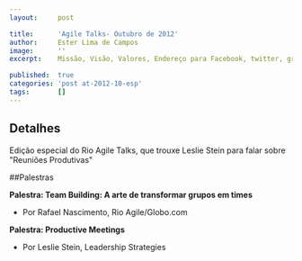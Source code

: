 ```yaml
---
layout:     post

title:      'Agile Talks- Outubro de 2012'
author:     Ester Lima de Campos
image:      ''
excerpt:    Missão, Visão, Valores, Endereço para Facebook, twitter, grupo no google, etc.

published:  true
categories: 'post at-2012-10-esp'
tags:       []
---
```


## Detalhes

Edição especial do Rio Agile Talks, que trouxe Leslie Stein para falar sobre "Reuniões Produtivas"

##Palestras

**Palestra: Team Building: A arte de transformar grupos em times**
- Por Rafael Nascimento, Rio Agile/Globo.com

**Palestra: Productive Meetings**
- Por Leslie Stein, Leadership Strategies


